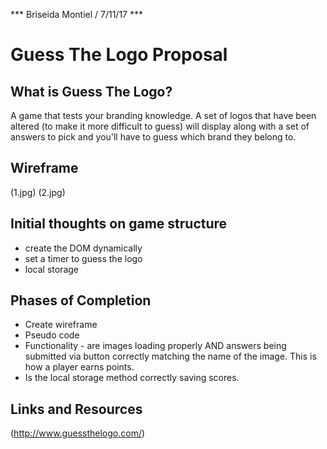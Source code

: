 *** Briseida Montiel / 7/11/17 ***

# Guess The Logo Proposal

## What is Guess The Logo?

A game that tests your branding knowledge. A set of logos that have been altered (to make it more difficult to guess) will display along with a set of answers to pick and you'll have to guess which brand they belong to.

## Wireframe

(1.jpg)
(2.jpg)

## Initial thoughts on game structure

- create the DOM dynamically 
- set a timer to guess the logo
- local storage



## Phases of Completion

- Create wireframe
- Pseudo code 
- Functionality - are images loading properly AND answers being submitted via button correctly matching the name of the image. This is how a player earns points. 
- Is the local storage method correctly saving scores.








## Links and Resources

(http://www.guessthelogo.com/)